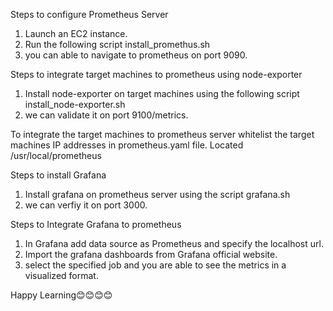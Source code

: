 Steps to configure Prometheus Server
1. Launch an EC2 instance.
2. Run the following script install_promethus.sh
3. you can able to navigate to prometheus on port 9090.

Steps to integrate target machines to prometheus using node-exporter

1. Install node-exporter on target machines using the following script install_node-exporter.sh
2. we can validate it on port 9100/metrics.

To integrate the target machines to prometheus server whitelist the target machines IP addresses in prometheus.yaml file. Located /usr/local/prometheus

Steps to install Grafana

1. Install grafana on prometheus server using the script grafana.sh
2. we can verfiy it on port 3000.

Steps to Integrate Grafana to prometheus

1. In Grafana add data source as Prometheus and specify the localhost url.
2. Import the grafana dashboards from Grafana official website.
3. select the specified job and you are able to see the metrics in a visualized format.

Happy Learning😊😊😊😊

